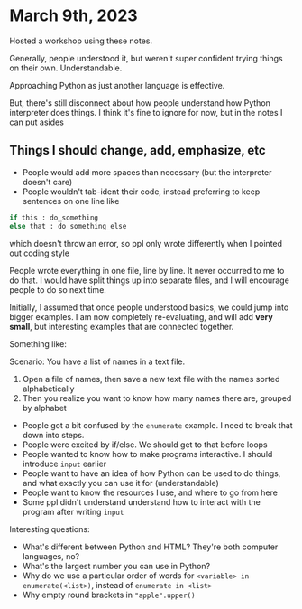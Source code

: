 # March 9th, 2023

Hosted a workshop using these notes.

Generally, people understood it, but weren't super confident trying things on their own. Understandable.

Approaching Python as just another language is effective.

But, there's still disconnect about how people understand how Python interpreter does things.
I think it's fine to ignore for now, but in the notes I can put asides

## Things I should change, add, emphasize, etc

- People would add more spaces than necessary (but the interpreter doesn't care)
- People wouldn't tab-ident their code, instead preferring to keep sentences on one line like

```python
if this : do_something
else that : do_something_else
```

which doesn't throw an error, so ppl only wrote differently when I pointed out coding style

People wrote everything in one file, line by line. It never occurred to me to do that.
I would have split things up into separate files, and I will encourage people to do so next time.

Initially, I assumed that once people understood basics, we could jump into bigger examples.
I am now completely re-evaluating, and will add **very small**, but interesting examples that are connected together.

Something like:

Scenario: You have a list of names in a text file.


1. Open a file of names, then save a new text file with the names sorted alphabetically
2. Then you realize you want to know how many names there are, grouped by alphabet


- People got a bit confused by the `enumerate` example. I need to break that down into steps.
- People were excited by if/else. We should get to that before loops
- People wanted to know how to make programs interactive. I should introduce `input` earlier
- People want to have an idea of how Python can be used to do things, and what exactly you can use it for (understandable)
- People want to know the resources I use, and where to go from here
- Some ppl didn't understand understand how to interact with the program after writing `input`

Interesting questions:

- What's different between Python and HTML? They're both computer languages, no?
- What's the largest number you can use in Python?
- Why do we use a particular order of words for `<variable> in enumerate(<list>)`, instead of `enumerate in <list>`
- Why empty round brackets in `"apple".upper()`

